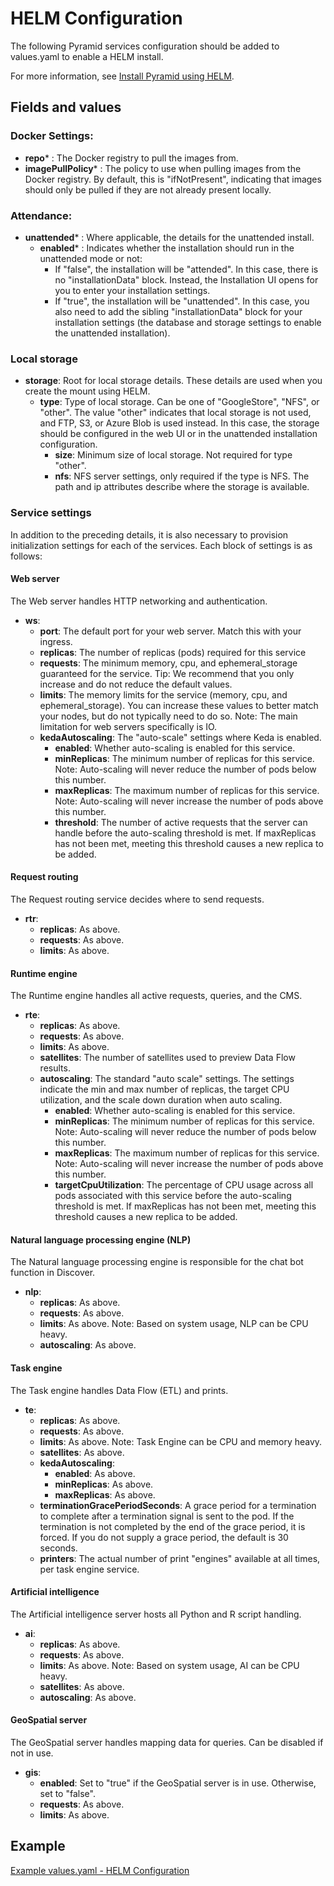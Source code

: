 # HELM Configuration

The following Pyramid services configuration should be added to values.yaml to enable a HELM install.

For more information, see [Install Pyramid using HELM](readme.md).

## Fields and values
### Docker Settings:
- **repo*** : The Docker registry to pull the images from.
- **imagePullPolicy*** : The policy to use when pulling images from the Docker registry. By default, this is "ifNotPresent", indicating that images should only be pulled if they are not already present locally.
### Attendance:
- **unattended*** : Where applicable, the details for the unattended install.
  - **enabled*** : Indicates whether the installation should run in the unattended mode or not:
    - If "false", the installation will be "attended". In this case, there is no "installationData" block. Instead, the Installation UI opens for you to enter your installation settings.
    - If "true", the installation will be "unattended". In this case, you also need to add the sibling "installationData" block for your installation settings (the database and storage settings to enable the unattended installation).

### Local storage
- **storage**: Root for local storage details. These details are used when you create the mount using HELM.
    - **type**: Type of local storage. Can be one of "GoogleStore", "NFS", or "other". The value "other" indicates that local storage is not used, and FTP, S3, or Azure Blob is used instead. In this case, the storage should be configured in the web UI or in the unattended installation configuration.
      - **size**: Minimum size of local storage. Not required for type "other".
      - **nfs**: NFS server settings, only required if the type is NFS. The path and ip attributes describe where the storage is available.
### Service settings
In addition to the preceding details, it is also necessary to provision initialization settings for each of the services. Each block of settings is as follows:

#### Web server
The Web server handles HTTP networking and authentication.

- **ws**:
  - **port**: The default port for your web server. Match this with your ingress.
  - **replicas**: The number of replicas (pods) required for this service
  - **requests**: The minimum memory, cpu, and ephemeral_storage guaranteed for the service. Tip: We recommend that you only increase and do not reduce the default values.
  - **limits**: The memory limits for the service (memory, cpu, and ephemeral_storage). You can increase these values to better match your nodes, but do not typically need to do so. Note: The main limitation for web servers specifically is IO.
  - **kedaAutoscaling**: The "auto-scale" settings where Keda is enabled.
    - **enabled**: Whether auto-scaling is enabled for this service.
    - **minReplicas**: The minimum number of replicas for this service. Note: Auto-scaling will never reduce the number of pods below this number.
    - **maxReplicas**: The maximum number of replicas for this service. Note: Auto-scaling will never increase the number of pods above this number.
    - **threshold**: The number of active requests that the server can handle before the auto-scaling threshold is met. If maxReplicas has not been met, meeting this threshold causes a new replica to be added.
#### Request routing
The Request routing service decides where to send requests.

- **rtr**:
  - **replicas**: As above.
  - **requests**: As above.
  - **limits**: As above. 

#### Runtime engine
The Runtime engine handles all active requests, queries, and the CMS.

- **rte**:
  - **replicas**: As above.
  - **requests**: As above.
  - **limits**: As above.
  - **satellites**: The number of satellites used to preview Data Flow results.
  - **autoscaling**: The standard "auto scale" settings. The settings indicate the min and max number of replicas, the target CPU utilization, and the scale down duration when auto scaling.
    - **enabled**: Whether auto-scaling is enabled for this service.
    - **minReplicas**: The minimum number of replicas for this service. Note: Auto-scaling will never reduce the number of pods below this number.
    - **maxReplicas**: The maximum number of replicas for this service. Note: Auto-scaling will never increase the number of pods above this number.
    - **targetCpuUtilization**: The percentage of CPU usage across all pods associated with this service before the auto-scaling threshold is met. If maxReplicas has not been met, meeting this threshold causes a new replica to be added.

#### Natural language processing engine (NLP)
The Natural language processing engine is responsible for the chat bot function in Discover.

- **nlp**:
  - **replicas**: As above.
  - **requests**: As above.
  - **limits**: As above. Note: Based on system usage, NLP can be CPU heavy.
  - **autoscaling**: As above. 

#### Task engine
The Task engine handles Data Flow (ETL) and prints.

- **te**:
  - **replicas**: As above.
  - **requests**: As above.
  - **limits**: As above. Note: Task Engine can be CPU and memory heavy.
  - **satellites**: As above.
  - **kedaAutoscaling**:
    - **enabled**: As above.
    - **minReplicas**: As above.
    - **maxReplicas**: As above.
  - **terminationGracePeriodSeconds**: A grace period for a termination to complete after a termination signal is sent to the pod. If the termination is not completed by the end of the grace period, it is forced. If you do not supply a grace period, the default is 30 seconds.
  - **printers**: The actual number of print "engines" available at all times, per task engine service.

#### Artificial intelligence
The Artificial intelligence server hosts all Python and R script handling.

- **ai**:
  - **replicas**: As above.
  - **requests**: As above.
  - **limits**: As above. Note: Based on system usage, AI can be CPU heavy.
  - **satellites**: As above.
  - **autoscaling**: As above.
    
#### GeoSpatial server
The GeoSpatial server handles mapping data for queries. Can be disabled if not in use.

- **gis**:
  - **enabled**: Set to "true" if the GeoSpatial server is in use. Otherwise, set to "false".
  - **requests**: As above.
  - **limits**: As above.

## Example

[Example values.yaml - HELM Configuration](Values_Helm.yaml)

